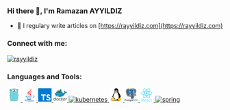 ### Hi there 👋, I'm Ramazan AYYILDIZ

- 📝 I regulary write articles on [https://rayyildiz.com](https://rayyildiz.com)

### Connect with me:

<p align="left">
<a href="https://twitter.com/rayyildiz" target="blank"><img align="center" src="https://cdn.jsdelivr.net/npm/simple-icons@3.0.1/icons/twitter.svg" alt="rayyildiz" height="30" width="32" /></a>
</p>

### Languages and Tools:

<p align="left"> 
<a href="https://golang.org" target="_blank"> <img src="https://raw.githubusercontent.com/devicons/devicon/master/icons/go/go-original.svg" alt="go" width="32" height="32"/> </a> 
<a href="https://www.java.com" target="_blank"> <img src="https://raw.githubusercontent.com/devicons/devicon/master/icons/java/java-original.svg" alt="java" width="32" height="32"/> </a>
<a href="https://www.typescriptlang.org/" target="_blank"> <img src="https://raw.githubusercontent.com/devicons/devicon/master/icons/typescript/typescript-original.svg" alt="typescript" width="32" height="32"/> </a>
<a href="https://www.docker.com/" target="_blank"> <img src="https://raw.githubusercontent.com/devicons/devicon/master/icons/docker/docker-original-wordmark.svg" alt="docker" width="32" height="32"/> </a> 
<a href="https://kubernetes.io" target="_blank"> <img src="https://www.vectorlogo.zone/logos/kubernetes/kubernetes-icon.svg" alt="kubernetes" width="32" height="32"/> </a> 
<a href="https://www.linux.org/" target="_blank"> <img src="https://raw.githubusercontent.com/devicons/devicon/master/icons/linux/linux-original.svg" alt="linux" width="32" height="32"/> </a> 
<a href="https://www.postgresql.org" target="_blank"> <img src="https://raw.githubusercontent.com/devicons/devicon/master/icons/postgresql/postgresql-original-wordmark.svg" alt="postgresql" width="32" height="32"/> </a> 
<a href="https://reactjs.org/" target="_blank"> <img src="https://raw.githubusercontent.com/devicons/devicon/master/icons/react/react-original-wordmark.svg" alt="react" width="32" height="32"/> </a> 
<a href="https://spring.io/" target="_blank"> <img src="https://www.vectorlogo.zone/logos/springio/springio-icon.svg" alt="spring" width="32" height="32"/> </a> </p>